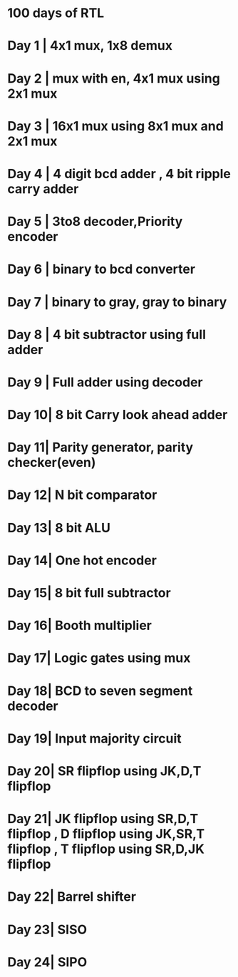 # 100 days of RTL
# Day 1 | 4x1 mux, 1x8 demux 
# Day 2 | mux with en, 4x1 mux using 2x1 mux 
# Day 3 | 16x1 mux using 8x1 mux and 2x1 mux
# Day 4 | 4 digit bcd adder , 4 bit ripple carry adder
# Day 5 | 3to8 decoder,Priority encoder
# Day 6 | binary to bcd converter
# Day 7 | binary to gray, gray to binary
# Day 8 | 4 bit subtractor using full adder
# Day 9 | Full adder using decoder
# Day 10| 8 bit Carry look ahead adder
# Day 11| Parity generator, parity checker(even)
# Day 12| N bit comparator
# Day 13| 8 bit ALU
# Day 14| One hot encoder
# Day 15| 8 bit full subtractor
# Day 16| Booth multiplier
# Day 17| Logic gates using mux
# Day 18| BCD to seven segment decoder
# Day 19| Input majority circuit
# Day 20| SR flipflop using JK,D,T flipflop
# Day 21| JK flipflop using SR,D,T flipflop , D flipflop using JK,SR,T flipflop , T flipflop using SR,D,JK flipflop
# Day 22| Barrel shifter
# Day 23| SISO
# Day 24| SIPO






